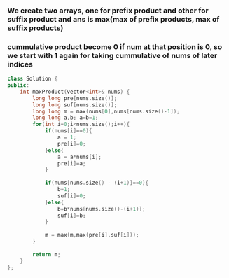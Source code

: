 ### We create two arrays, one for prefix product and other for suffix product and ans is max(max of prefix products, max of suffix products)
### cummulative product become 0 if num at that position is 0, so we start with 1 again for taking cummulative of nums of later indices

```cpp 
class Solution {
public:
    int maxProduct(vector<int>& nums) {
        long long pre[nums.size()];
        long long suf[nums.size()];
        long long m = max(nums[0],nums[nums.size()-1]);
        long long a,b; a=b=1;
        for(int i=0;i<nums.size();i++){
            if(nums[i]==0){
                a = 1;
                pre[i]=0;
            }else{
                a = a*nums[i];
                pre[i]=a;
            }
            
            if(nums[nums.size() - (i+1)]==0){
                b=1;
                suf[i]=0;
            }else{
                b=b*nums[nums.size()-(i+1)];
                suf[i]=b;
            }
            
            m = max(m,max(pre[i],suf[i]));
        }
        
        return m;
    }
};
```
